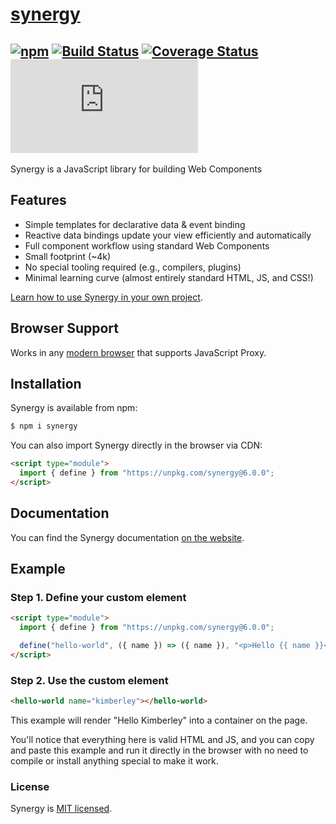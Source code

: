 # [synergy](https://synergyjs.org)

## [![npm](https://img.shields.io/npm/v/synergy.svg)](http://npm.im/synergy) [![Build Status](https://travis-ci.com/defx/synergy.svg?branch=master)](https://travis-ci.com/defx/synergy) [![Coverage Status](https://coveralls.io/repos/github/defx/synergy/badge.svg?branch=master)](https://coveralls.io/github/defx/synergy?branch=master) [![gzip size](https://img.badgesize.io/https://unpkg.com/synergy/dist/synergy.min.js?compression=gzip&label=gzip)]()

Synergy is a JavaScript library for building Web Components

## Features

- Simple templates for declarative data & event binding
- Reactive data bindings update your view efficiently and
  automatically
- Full component workflow using standard Web Components
- Small footprint (~4k)
- No special tooling required (e.g., compilers, plugins)
- Minimal learning curve (almost entirely standard HTML, JS,
  and CSS!)

[Learn how to use Synergy in your own project](https://synergyjs.org/learn/introduction).

## Browser Support

Works in any
[modern browser](https://caniuse.com/mdn-javascript_builtins_proxy_proxy)
that supports JavaScript Proxy.

## Installation

Synergy is available from npm:

```bash
$ npm i synergy
```

You can also import Synergy directly in the browser via CDN:

```html
<script type="module">
  import { define } from "https://unpkg.com/synergy@6.0.0";
</script>
```

## Documentation

You can find the Synergy documentation
[on the website](https://synergyjs.org/).

## Example

### Step 1. Define your custom element

```html
<script type="module">
  import { define } from "https://unpkg.com/synergy@6.0.0";

  define("hello-world", ({ name }) => ({ name }), "<p>Hello {{ name }}</p>");
</script>
```

### Step 2. Use the custom element

```html
<hello-world name="kimberley"></hello-world>
```

This example will render "Hello Kimberley" into a container
on the page.

You'll notice that everything here is valid HTML and JS, and
you can copy and paste this example and run it directly in
the browser with no need to compile or install anything
special to make it work.

### License

Synergy is [MIT licensed](./LICENSE).
